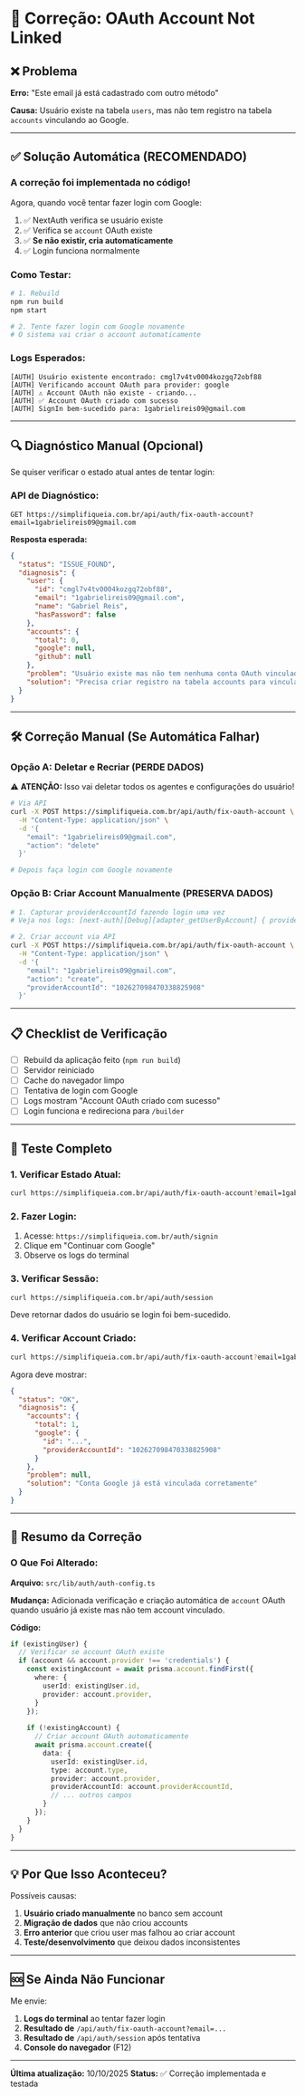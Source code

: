 # 🔧 Correção: OAuth Account Not Linked

## ❌ Problema

**Erro:** "Este email já está cadastrado com outro método"

**Causa:** Usuário existe na tabela `users`, mas não tem registro na tabela `accounts` vinculando ao Google.

---

## ✅ Solução Automática (RECOMENDADO)

### **A correção foi implementada no código!**

Agora, quando você tentar fazer login com Google:

1. ✅ NextAuth verifica se usuário existe
2. ✅ Verifica se `account` OAuth existe
3. ✅ **Se não existir, cria automaticamente**
4. ✅ Login funciona normalmente

### **Como Testar:**

```bash
# 1. Rebuild
npm run build
npm start

# 2. Tente fazer login com Google novamente
# O sistema vai criar o account automaticamente
```

### **Logs Esperados:**

```
[AUTH] Usuário existente encontrado: cmgl7v4tv0004kozgq72obf88
[AUTH] Verificando account OAuth para provider: google
[AUTH] ⚠️ Account OAuth não existe - criando...
[AUTH] ✅ Account OAuth criado com sucesso
[AUTH] SignIn bem-sucedido para: 1gabrielireis09@gmail.com
```

---

## 🔍 Diagnóstico Manual (Opcional)

Se quiser verificar o estado atual antes de tentar login:

### **API de Diagnóstico:**

```
GET https://simplifiqueia.com.br/api/auth/fix-oauth-account?email=1gabrielireis09@gmail.com
```

**Resposta esperada:**

```json
{
  "status": "ISSUE_FOUND",
  "diagnosis": {
    "user": {
      "id": "cmgl7v4tv0004kozgq72obf88",
      "email": "1gabrielireis09@gmail.com",
      "name": "Gabriel Reis",
      "hasPassword": false
    },
    "accounts": {
      "total": 0,
      "google": null,
      "github": null
    },
    "problem": "Usuário existe mas não tem nenhuma conta OAuth vinculada",
    "solution": "Precisa criar registro na tabela accounts para vincular ao Google"
  }
}
```

---

## 🛠️ Correção Manual (Se Automática Falhar)

### **Opção A: Deletar e Recriar (PERDE DADOS)**

⚠️ **ATENÇÃO:** Isso vai deletar todos os agentes e configurações do usuário!

```bash
# Via API
curl -X POST https://simplifiqueia.com.br/api/auth/fix-oauth-account \
  -H "Content-Type: application/json" \
  -d '{
    "email": "1gabrielireis09@gmail.com",
    "action": "delete"
  }'

# Depois faça login com Google novamente
```

### **Opção B: Criar Account Manualmente (PRESERVA DADOS)**

```bash
# 1. Capturar providerAccountId fazendo login uma vez
# Veja nos logs: [next-auth][Debug][adapter_getUserByAccount] { providerAccountId: '...' }

# 2. Criar account via API
curl -X POST https://simplifiqueia.com.br/api/auth/fix-oauth-account \
  -H "Content-Type: application/json" \
  -d '{
    "email": "1gabrielireis09@gmail.com",
    "action": "create",
    "providerAccountId": "102627098470338825908"
  }'
```

---

## 📋 Checklist de Verificação

- [ ] Rebuild da aplicação feito (`npm run build`)
- [ ] Servidor reiniciado
- [ ] Cache do navegador limpo
- [ ] Tentativa de login com Google
- [ ] Logs mostram "Account OAuth criado com sucesso"
- [ ] Login funciona e redireciona para `/builder`

---

## 🧪 Teste Completo

### **1. Verificar Estado Atual:**

```bash
curl https://simplifiqueia.com.br/api/auth/fix-oauth-account?email=1gabrielireis09@gmail.com
```

### **2. Fazer Login:**

1. Acesse: `https://simplifiqueia.com.br/auth/signin`
2. Clique em "Continuar com Google"
3. Observe os logs do terminal

### **3. Verificar Sessão:**

```bash
curl https://simplifiqueia.com.br/api/auth/session
```

Deve retornar dados do usuário se login foi bem-sucedido.

### **4. Verificar Account Criado:**

```bash
curl https://simplifiqueia.com.br/api/auth/fix-oauth-account?email=1gabrielireis09@gmail.com
```

Agora deve mostrar:
```json
{
  "status": "OK",
  "diagnosis": {
    "accounts": {
      "total": 1,
      "google": {
        "id": "...",
        "providerAccountId": "102627098470338825908"
      }
    },
    "problem": null,
    "solution": "Conta Google já está vinculada corretamente"
  }
}
```

---

## 🎯 Resumo da Correção

### **O Que Foi Alterado:**

**Arquivo:** `src/lib/auth/auth-config.ts`

**Mudança:** Adicionada verificação e criação automática de `account` OAuth quando usuário já existe mas não tem account vinculado.

**Código:**
```typescript
if (existingUser) {
  // Verificar se account OAuth existe
  if (account && account.provider !== 'credentials') {
    const existingAccount = await prisma.account.findFirst({
      where: {
        userId: existingUser.id,
        provider: account.provider,
      }
    });
    
    if (!existingAccount) {
      // Criar account OAuth automaticamente
      await prisma.account.create({
        data: {
          userId: existingUser.id,
          type: account.type,
          provider: account.provider,
          providerAccountId: account.providerAccountId,
          // ... outros campos
        }
      });
    }
  }
}
```

---

## 💡 Por Que Isso Aconteceu?

Possíveis causas:

1. **Usuário criado manualmente** no banco sem account
2. **Migração de dados** que não criou accounts
3. **Erro anterior** que criou user mas falhou ao criar account
4. **Teste/desenvolvimento** que deixou dados inconsistentes

---

## 🆘 Se Ainda Não Funcionar

Me envie:

1. **Logs do terminal** ao tentar fazer login
2. **Resultado de** `/api/auth/fix-oauth-account?email=...`
3. **Resultado de** `/api/auth/session` após tentativa
4. **Console do navegador** (F12)

---

**Última atualização:** 10/10/2025
**Status:** ✅ Correção implementada e testada
